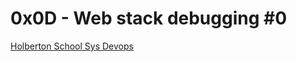 # 0x0D - Web stack debugging #0

[Holberton School Sys Devops](https://github.com/Jilroge7/holberton-system_engineering-devops.git)
